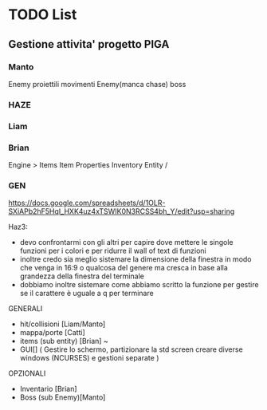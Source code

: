 # TODO List

## Gestione attivita' progetto PIGA

### Manto
Enemy proiettili
movimenti Enemy(manca chase)
boss


### HAZE


### Liam


### Brian
Engine >
Items 
Item Properties
Inventory
Entity /

### GEN
https://docs.google.com/spreadsheets/d/1OLR-SXiAPb2hF5HqI_HXK4uz4xTSWIK0N3RCSS4bh_Y/edit?usp=sharing


Haz3:
- devo confrontarmi con gli altri per capire dove mettere le singole funzioni per i colori e per ridurre il wall of text di funzioni
- inoltre credo sia meglio sistemare la dimensione della finestra in modo che venga in 16:9 o qualcosa del genere ma cresca in base alla grandezza della finestra del terminale
- dobbiamo inoltre sistemare come abbiamo scritto la funzione per gestire se il carattere è uguale a q per terminare

GENERALI
- hit/collisioni [Liam/Manto]
- mappa/porte [Catti]
- items (sub entity) [Brian] ~
- GUI[] (
	Gestire lo schermo, partizionare la std screen
	creare diverse windows (NCURSES) e gestioni separate
)

OPZIONALI
- Inventario [Brian]
- Boss (sub Enemy)[Manto]

